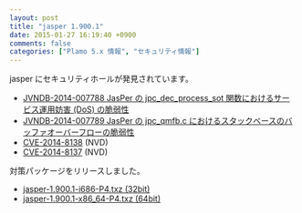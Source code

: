```yaml
---
layout: post
title: "jasper 1.900.1"
date: 2015-01-27 16:19:40 +0900
comments: false
categories: ["Plamo 5.x 情報", "セキュリティ情報"]
---
```


jasper にセキュリティホールが発見されています。

* [JVNDB-2014-007788 JasPer の jpc_dec_process_sot 関数におけるサービス運用妨害 (DoS) の脆弱性](http://jvndb.jvn.jp/ja/contents/2014/JVNDB-2014-007788.html)
* [JVNDB-2014-007789 JasPer の jpc_qmfb.c におけるスタックベースのバッファオーバーフローの脆弱性](http://jvndb.jvn.jp/ja/contents/2014/JVNDB-2014-007789.html)
* [CVE-2014-8138](https://web.nvd.nist.gov/view/vuln/detail?vulnId=CVE-2014-8138) (NVD)
* [CVE-2014-8137](https://web.nvd.nist.gov/view/vuln/detail?vulnId=CVE-2014-8137) (NVD)

対策パッケージをリリースしました。

* [jasper-1.900.1-i686-P4.txz (32bit)](ftp://plamo.linet.gr.jp/pub/Plamo-5.x/x86/plamo/04_xapps/jasper-1.900.1-i686-P4.txz)
* [jasper-1.900.1-x86_64-P4.txz (64bit)](ftp://plamo.linet.gr.jp/pub/Plamo-5.x/x86_64/plamo/04_xapps/jasper-1.900.1-x86_64-P4.txz)